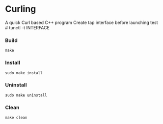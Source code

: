 # Curling
A quick Curl based C++ program
Create tap interface before launching test # tunctl -t INTERFACE

### Build

    make

### Install

    sudo make install

### Uninstall

    sudo make uninstall

### Clean

    make clean
